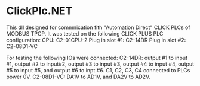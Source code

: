 # ClickPlc.NET

This dll designed for commnication fith "Automation Direct" CLICK PLCs of MODBUS TPCP.
It was tested on the following CLICK PLUS PLC configuration:
CPU: C2-01CPU-2
Plug in slot #1: C2-14DR
Plug in slot #2: C2-08D1-VC

For testing the following IOs were connected:
C2-14DR: output #1 to input #1, output #2 to input#2, output #3 to input #3, output #4 to input #4, output #5 to input #5, and output #6 to inpt #6.
C1, C2, C3, C4 connected to PLCs power 0V.
C2-08D1-VC: DA1V to AD1V, and DA2V to AD2V.

